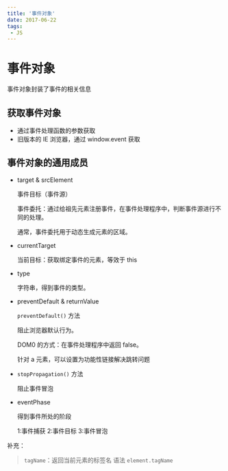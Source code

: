 ```yaml
---
title: '事件对象'
date: 2017-06-22
tags:
 - JS
---
```


# 事件对象

事件对象封装了事件的相关信息

## 获取事件对象

- 通过事件处理函数的参数获取
- 旧版本的 IE 浏览器，通过 window.event 获取

## 事件对象的通用成员

- target & srcElement

  事件目标（事件源）

  事件委托：通过给祖先元素注册事件，在事件处理程序中，判断事件源进行不同的处理。

  通常，事件委托用于动态生成元素的区域。

- currentTarget

  当前目标：获取绑定事件的元素，等效于 this

- type

  字符串，得到事件的类型。

- preventDefault & returnValue

  `preventDefault()` 方法

  阻止浏览器默认行为。

  DOM0 的方式：在事件处理程序中返回 false。

  针对 a 元素，可以设置为功能性链接解决跳转问题

- `stopPropagation()` 方法

  阻止事件冒泡

- eventPhase

  得到事件所处的阶段

  1:事件捕获
  2:事件目标
  3:事件冒泡

补充：

> `tagName`：返回当前元素的标签名
> 语法
> `element.tagName`
